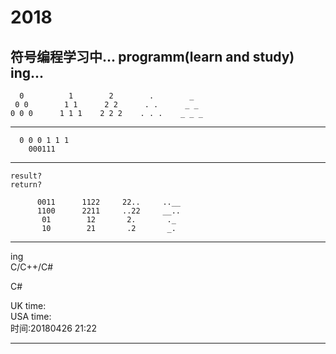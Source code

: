 # 2018

符号编程学习中...
programm(learn and study) ing...
-----------------------------------------------------------------------------

      0          1        2        .        _
     0 0        1 1      2 2      . .      _ _
    0 0 0      1 1 1    2 2 2    . . .    _ _ _
 
-----------------------------------------------------------------------------        
      
      0 0 0 1 1 1    
        000111            
           
-----------------------------------------------------------------------------           
    result?
    return?
    
          0011      1122     22..     ..__
          1100      2211     ..22     __..
           01        12       2.       ._
           10        21       .2       _.

-----------------------------------------------------------------------------








ing </Br>
C/C++/C#</Br>

C#</Br>


UK time:                       </Br>
USA time:                      </Br>
时间:20180426 21:22             </Br>


---------------------------------------
